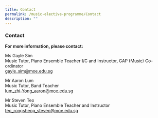 ```yaml
---
title: Contact
permalink: /music-elective-programme/Contact
description: ""
---
```

### Contact

**For more information, please contact:**

Ms Gayle Sim  
Music Tutor, Piano Ensemble Teacher I/C and Instructor, GAP (Music) Co-ordinator  
[gayle\_sim@moe.edu.sg](mailto:gayle_sim@moe.edu.sg)

Mr Aaron Lum  
Music Tutor, Band Teacher  
[lum\_zhi-Yong\_aaron@moe.edu.sg](mailto:lum_zhi-Yong_aaron@moe.edu.sg)

Mr Steven Teo  
Music Tutor, Piano Ensemble Teacher and Instructor  
[teo\_rongsheng\_steven@moe.edu.sg](mailto:teo_rongsheng_steven@moe.edu.sg)